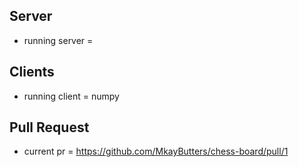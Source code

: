 ## Server
- running server = 

## Clients

- running client = numpy

## Pull Request

- current pr = https://github.com/MkayButters/chess-board/pull/1
